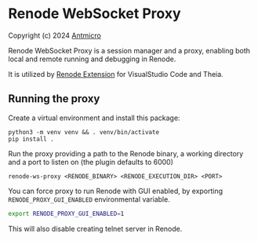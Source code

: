 # Renode WebSocket Proxy

Copyright (c) 2024 [Antmicro](https://antmicro.com)

Renode WebSocket Proxy is a session manager and a proxy, enabling both local and remote running and debugging in Renode.

It is utilized by [Renode Extension](https://github.com/antmicro/renode-extension) for VisualStudio Code and Theia.

## Running the proxy

Create a virtual environment and install this package:

```
python3 -m venv venv && . venv/bin/activate
pip install .
```

Run the proxy providing a path to the Renode binary, a working directory and a port to listen on (the plugin defaults to 6000)

```
renode-ws-proxy <RENODE_BINARY> <RENODE_EXECUTION_DIR> <PORT>
```

You can force proxy to run Renode with GUI enabled, by exporting `RENODE_PROXY_GUI_ENABLED` environmental variable.

```sh
export RENODE_PROXY_GUI_ENABLED=1
```

This will also disable creating telnet server in Renode.

